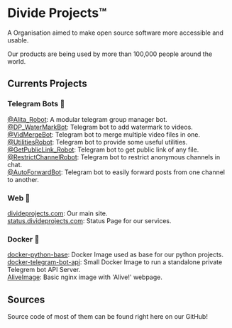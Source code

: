 # Divide Projects™️

A Organisation aimed to make open source software more accessible and usable.

Our products are being used by more than 100,000 people around the world.

## Currents Projects
### Telegram Bots :robot:
[@Alita_Robot](https://t.me/Alita_Robot): A modular telegram group manager bot.
<br>[@DP_WaterMarkBot](https://t.me/DP_WaterMarkBot): Telegram bot to add watermark to videos.
<br>[@VidMergeBot](https://t.me/VidMergeBot): Telegram bot to merge multiple video files in one.
<br>[@UtilitiesRobot](https://t.me/UtilitiesRobot): Telegram bot to provide some useful utilities.
<br>[@GetPublicLink_Robot](https://t.me/GetPublicLink_Robot): Telegram bot to get public link of any file.
<br>[@RestrictChannelRobot](https://t.me/RestrictChannelRobot): Telegram bot to restrict anonymous channels in chat.
<br>[@AutoForwardBot](https://t.me/AutoForwardBot): Telegram bot to easily forward posts from one channel to another.

### Web :link:
[divideprojects.com](https://divideprojects.com): Our main site.
<br>[status.divideprojects.com](https://status.divideprojects.com): Status Page for our services.

### Docker :whale:
[docker-python-base](https://github.com/DivideProjects/docker-python-base): Docker Image used as base for our python projects.
<br>[docker-telegram-bot-api](https://github.com/DivideProjects/docker-telegram-bot-api): Small Docker Image to run a standalone private Telegrem bot API Server.
<br>[AliveImage](https://github.com/divideprojects/AliveImage): Basic nginx image with 'Alive!' webpage.

## Sources
Source code of most of them can be found right here on our GitHub!

